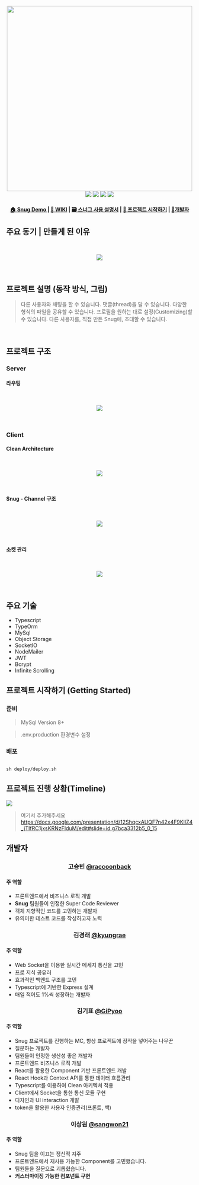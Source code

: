 <p align="center">

<img width="500px" src="https://user-images.githubusercontent.com/44811887/69315262-6c8d5800-0c79-11ea-8d87-ccd8f8d98826.png">
<br>
<img src="https://img.shields.io/github/license/connect-foundation/2019-08">
<img src="https://img.shields.io/github/issues/connect-foundation/2019-08">
<img src="https://img.shields.io/github/v/tag/connect-foundation/2019-08">
<img src="https://img.shields.io/npm/v/npm/latest">
<br>
<h4 align="center"><a href ="https://www.boost-snug.com"> 🏠 Snug Demo </a> | <a href="https://github.com/connect-foundation/2019-08/wiki"> 📖 WIKI</a> | <a href="https://github.com/connect-foundation/2019-08/wiki/Snug-%EC%82%AC%EC%9A%A9-%EC%84%A4%EB%AA%85%EC%84%9C"> 🗃 스너그 사용 설명서</a> | <a href="#프로젝트-시작하기-Getting-Started"> 💽 프로젝트 시작하기</a> | <a href="#개발자">🤺개발자 </a></h4>

</p>

## 주요 동기 | 만들게 된 이유
<br>
<p align="center">
<img src="https://i.imgur.com/CdAGBMi.png" width="">
</p>
<br>


## 프로젝트 설명 (동작 방식, 그림)

> 다른 사용자와 채팅을 할 수 있습니다.
댓글(thread)을 달 수 있습니다.
다양한 형식의 파일을 공유할 수 있습니다.
프로필을 원하는 대로 설정(Customizing)할 수 있습니다.
다른 사용자를, 직접 만든 Snug에, 초대할 수 있습니다.

<br>

## 프로젝트 구조

### Server

#### 라우팅

<br>
<p align="center">
<img src="https://i.imgur.com/WzSMbhY.png">
</p>

<br>

### Client

#### Clean Architecture

<br>
<p align="center">
<img src="https://i.imgur.com/B4j7S9Q.png">
</p>

<br>

#### Snug - Channel 구조

<br>
<p align="center">
<img src="https://i.imgur.com/WwE6LNS.png">
</p>

<br>

#### 소켓 관리

<br>
<p align="center">
<img src="https://i.imgur.com/RZLv0EP.png">

</p>

<br>


## 주요 기술

- Typescript
- TypeOrm
- MySql
- Object Storage
- SocketIO
- NodeMailer
- JWT
- Bcrypt
- Infinite Scrolling

## 프로젝트 시작하기 (Getting Started)

### 준비

 > MySql Version 8+
 
 > .env.production 환경변수 설정 


### 배포
```shell=bash

sh deploy/deploy.sh

```

## 프로젝트 진행 상황(Timeline)

![](https://i.imgur.com/Vb3IAqL.png)

> 여기서 추가해주세요 https://docs.google.com/presentation/d/12ShqcxAUQF7n42x4F9KlIZ4_jTIfRC1jxsKRNzFIduM/edit#slide=id.g7bca3312b5_0_15


## 개발자

<p align="center" style="text-align:center;">

<h3 align="center" >고승빈 <a href="https://github.com/raccoonback">@raccoonback</a></h3> 
</p>


#### 주 역할
- 프론트엔드에서 비즈니스 로직 개발
- **Snug** 팀원들이 인정한 Super Code Reviewer 
- 객체 지향적인 코드를 고민하는 개발자
- 유의미한 테스트 코드를 작성하고자 노력


<p align="center" style="text-align:center;">
<h3 align="center">김경래 <a href="https://github.com/kyungrae">@kyungrae</a>
</h3> 
</p>

#### 주 역할
- Web Socket을 이용한 실시간 메세지 통신을 고민
- 프로 지식 공유러
- 효과적인 백엔드 구조를 고민
- Typescript에 기반한 Express 설계
- 매일 적어도 1%씩 성장하는 개발자


<p align="center" style="text-align:center;">

<h3 align="center">김기표 <a href="https://github.com/GiPyoo">@GiPyoo</a></h3>
</p>

#### 주 역할
- Snug 프로젝트를 진행하는 MC, 항상 프로젝트에 장작을 넣어주는 나무꾼
- 질문하는 개발자
- 팀원들이 인정한 생산성 좋은 개발자
- 프론트엔드 비즈니스 로직 개발
- React를 활용한 Component 기반 프론트엔드 개발
- React Hook과 Context API를 통한 데이터 흐름관리
- Typescript를 이용하여 Clean 아키텍쳐 적용
- Client에서 Socket을 통한 통신 모듈 구현
- 디자인과 UI interaction 개발
- token을 활용한 사용자 인증관리(프론트, 백)


<p align="center" style="text-align:center;">
<h3 align="center" >이상원 <a href="https://github.com/sangwon21">@sangwon21</a></h3> 
</p>


#### 주 역할
- Snug 팀을 이끄는 정신적 지주
- 프론트엔드에서 재사용 가능한 Component를 고민했습니다. 
- 팀원들을 질문으로 괴롭혔습니다.
- **커스터마이징 가능한 컴포넌트 구현**
